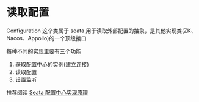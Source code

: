 # 读取配置

Configuration 这个类属于 seata 用于读取外部配置的抽象，是其他实现类(ZK、Nacos、Appollo)的一个顶级接口

每种不同的实现主要有三个功能

1. 获取配置中心的实例(建立连接)
2. 读取配置
3. 设置监听

推荐阅读 [Seata 配置中心实现原理](https://objcoding.com/2019/12/12/seata-config-center/)

